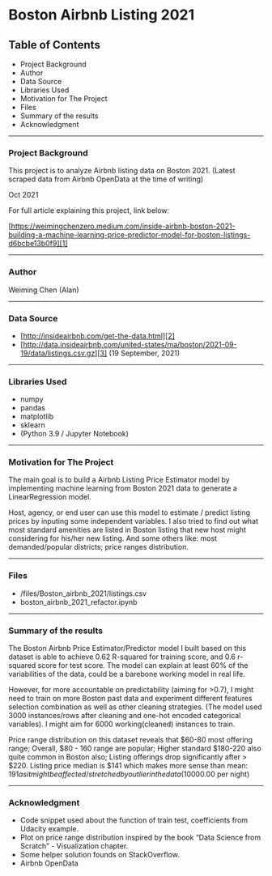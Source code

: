 # Boston Airbnb Listing 2021

## Table of Contents

- Project Background
- Author
- Data Source
- Libraries Used
- Motivation for The Project
- Files
- Summary of the results
- Acknowledgment

---- 

### Project Background

This project is to analyze Airbnb listing data on Boston 2021. (Latest scraped data from Airbnb OpenData at the time of writing)

Oct 2021

For full article explaining this project, link below: 

[https://weimingchenzero.medium.com/inside-airbnb-boston-2021-building-a-machine-learning-price-predictor-model-for-boston-listings-d6bcbe13b0f9][1]

---- 

### Author

Weiming Chen (Alan)

---- 

### Data Source

- [http://insideairbnb.com/get-the-data.html][2]
- [http://data.insideairbnb.com/united-states/ma/boston/2021-09-19/data/listings.csv.gz][3] (19 September, 2021)

---- 

### Libraries Used

- numpy
- pandas
- matplotlib
- sklearn
- (Python 3.9 / Jupyter Notebook)

---- 

### Motivation for The Project

The main goal is to build a Airbnb Listing Price Estimator model by implementing machine learning from Boston 2021 data to generate a LinearRegression model. 

Host, agency, or end user can use this model to estimate / predict  listing prices by inputing some independent variables. 
I also tried to find out what most standard amenities are listed in Boston listing that new host might considering for his/her new listing. And some others like: most demanded/popular districts; price ranges distribution.

---- 

### Files

- /files/Boston\_airbnb\_2021/listings.csv
- boston\_airbnb\_2021\_refactor.ipynb

---- 

### Summary of the results

The Boston Airbnb Price Estimator/Predictor model I built based on this dataset is able to achieve 0.62 R-squared for training score, and 0.6 r-squared score for test score. The model can explain at least 60% of the variabilities of the data, could be a barebone working model in real life. 

However, for more accountable on predictability (aiming for \>0.7), I might need to train on more Boston past data and experiment different features selection combination as well as other cleaning strategies. (The model used 3000 instances/rows after cleaning and one-hot encoded categorical variables). I might aim for 6000 working(cleaned) instances to train. 

Price range distribution on this dataset reveals that 
$60-80 most offering range;
Overall, $80 - 160 range are popular;
Higher standard $180-220 also quite common in Boston also; 
Listing offerings drop significantly  after \> $220. 
Listing price median is $141 which makes more sense than mean: $191 as it might be affected/stretched by outlier in the data ($10000.00 per night)

---- 

### Acknowledgment
- Code snippet used about the function of train test, coefficients from Udacity example. 
- Plot on price range distribution inspired by the book “Data Science from Scratch” - Visualization chapter. 
- Some helper solution founds on StackOverflow. 
- Airbnb OpenData

[1]:	https://weimingchenzero.medium.com/inside-airbnb-boston-2021-building-a-machine-learning-price-predictor-model-for-boston-listings-d6bcbe13b0f9
[2]:	http://insideairbnb.com/get-the-data.html
[3]:	http://data.insideairbnb.com/united-states/ma/boston/2021-09-19/data/listings.csv.gz